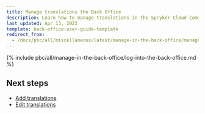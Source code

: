 ```yaml
---
title: Manage translations the Back Office
description: Learn how to manage translations in the Spryker Cloud Commerce OS Back Office to your Spryker projects.
last_updated: Apr 13, 2023
template: back-office-user-guide-template
redirect_from:
  - /docs/pbc/all/miscellaneous/latest/manage-in-the-back-office/manage-translations-in-the-back-office.html
---
```


{% include pbc/all/manage-in-the-back-office/log-into-the-back-office.md %} <!-- To edit, see /_includes/pbc/all/manage-in-the-back-office/log-into-the-back-office.md -->

## Next steps

- [Add translations](/docs/pbc/all/miscellaneous/{{page.version}}/manage-in-the-back-office/add-translations.html)
- [Edit translations](/docs/pbc/all/miscellaneous/{{page.version}}/manage-in-the-back-office/edit-translations.html)
